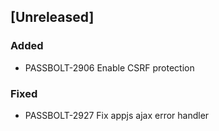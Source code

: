 ## [Unreleased]
### Added
- PASSBOLT-2906 Enable CSRF protection

### Fixed
- PASSBOLT-2927 Fix appjs ajax error handler
